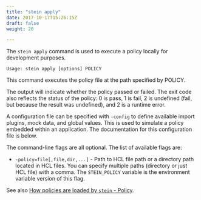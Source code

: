 ```yaml
---
title: "stein apply"
date: 2017-10-17T15:26:15Z
draft: false
weight: 20

---
```


The `stein apply` command is used to execute a policy locally for development purposes.

```
Usage: stein apply [options] POLICY
```

This command executes the policy file at the path specified by POLICY.

The output will indicate whether the policy passed or failed. The exit code also reflects the status of the policy: 0 is pass, 1 is fail, 2 is undefined (fail, but because the result was undefined), and 2 is a runtime error.

A configuration file can be specified with `-config` to define available import plugins, mock data, and global values. This is used to simulate a policy embedded within an application. The documentation for this configuration file is below.

The command-line flags are all optional. The list of available flags are:

- `-policy=file[,file,dir,...]` - Path to HCL file path or a directory path located in HCL files. You can specify multiple paths (directory or just HCL file) with a comma. The `STEIN_POLICY` variable is the environment variable version of this flag.

See also [How policies are loaded by `stein` - Policy](policy.md#how-policies-are-loaded-by-stein).
